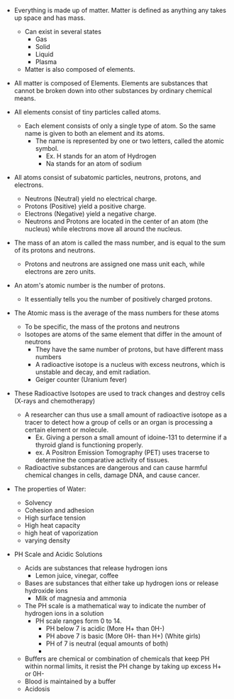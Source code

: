
- Everything is made up of matter. Matter is defined as anything any takes up space and has mass. 
	- Can exist in several states
		- Gas
		- Solid
		- Liquid
		- Plasma
	- Matter is also composed of elements.
- All matter is composed of Elements. Elements are substances that cannot be broken down into other substances by ordinary chemical means. 
- All elements consist of tiny particles called atoms. 
	- Each element consists of only a single type of atom. So the same name is given to both an element and its atoms.
		- The name is represented by one or two letters, called the atomic symbol.
			- Ex. H stands for an atom of Hydrogen
			- Na stands for an atom of sodium
- All atoms consist of subatomic particles, neutrons, protons, and electrons.
	- Neutrons (Neutral) yield no electrical charge.
	- Protons (Positive) yield a positive charge.
	- Electrons (Negative) yield a negative charge.
	- Neutrons and Protons are located in the center of an atom (the nucleus) while electrons move all around the nucleus. 
- The mass of an atom is called the mass number, and is equal to the sum of its protons and neutrons. 
	- Protons and neutrons are assigned one mass unit each, while electrons are zero units. 
- An atom's atomic number is the number of protons.
	- It essentially tells you the number of positively charged protons. 
- The Atomic mass is the average of the mass numbers for these atoms
	- To be specific, the mass of the protons and neutrons
	- Isotopes are atoms of the same element that differ in the amount of neutrons
		- They have the same number of protons, but have different mass numbers
		- A radioactive isotope is a nucleus with excess neutrons, which is unstable and decay, and emit radiation. 
		- Geiger counter (Uranium fever)
- These Radioactive Isotopes are used to track changes and destroy cells (X-rays and chemotherapy)
	- A researcher can thus use a small amount of radioactive isotope as a tracer to detect how a group of cells or an organ is processing a certain element or molecule. 
		- Ex. Giving a person a small amount of idoine-131 to determine if a thyroid gland is functioning properly. 
		- ex. A Positron Emission Tomography (PET) uses tracerse to determine the comparative activity of tissues.
	- Radioactive substances are dangerous and can cause harmful chemical changes in cells, damage DNA, and cause cancer. 
- The properties of Water:
	- Solvency
	- Cohesion and adhesion
	- High surface tension
	- High heat capacity
	- high heat of vaporization
	- varying density 

- PH Scale and Acidic Solutions 
	- Acids are substances that release hydrogen ions
		- Lemon juice, vinegar, coffee
	- Bases are substances that either take up hydrogen ions or release hydroxide ions 
		- Milk of magnesia and ammonia
	- The PH scale is a mathematical way to indicate the number of hydrogen ions in a solution
		- PH scale ranges form 0 to 14.
			- PH below 7 is acidic (More H+ than 0H-)
			- PH above 7 is basic (More 0H- than H+) (White girls)
			- PH of 7 is neutral (equal amounts of both)
			- 
	- Buffers are chemical or combination of chemicals that keep PH within normal limits, it resist the PH change by taking up excess H+ or 0H-
	- Blood is maintained by a buffer
	- Acidosis